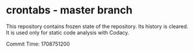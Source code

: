 # crontabs - master branch

This repository contains frozen state of the repository.
Its history is cleared. It is used only for static code
analysis with Codacy.

Commit Time: 1708751200